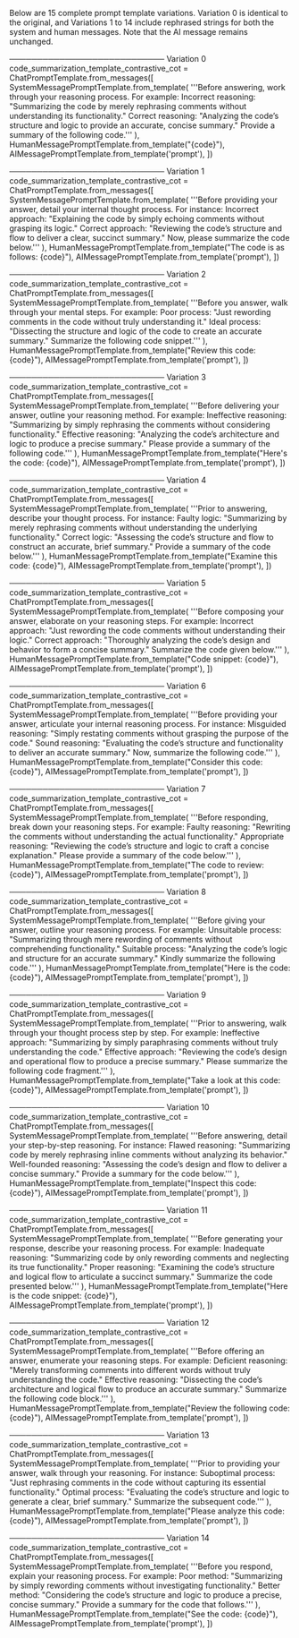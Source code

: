 Below are 15 complete prompt template variations. Variation 0 is identical to the original, and Variations 1 to 14 include rephrased strings for both the system and human messages. Note that the AI message remains unchanged.

──────────────────────────── Variation 0
code_summarization_template_contrastive_cot = ChatPromptTemplate.from_messages([
    SystemMessagePromptTemplate.from_template(
        '''Before answering, work through your reasoning process. For example:
Incorrect reasoning: "Summarizing the code by merely rephrasing comments without understanding its functionality."
Correct reasoning: "Analyzing the code’s structure and logic to provide an accurate, concise summary."
Provide a summary of the following code.'''
    ),
    HumanMessagePromptTemplate.from_template("{code}"),
    AIMessagePromptTemplate.from_template('prompt'),
])

──────────────────────────── Variation 1
code_summarization_template_contrastive_cot = ChatPromptTemplate.from_messages([
    SystemMessagePromptTemplate.from_template(
        '''Before providing your answer, detail your internal thought process. For instance:
Incorrect approach: "Explaining the code by simply echoing comments without grasping its logic."
Correct approach: "Reviewing the code’s structure and flow to deliver a clear, succinct summary."
Now, please summarize the code below.'''
    ),
    HumanMessagePromptTemplate.from_template("The code is as follows: {code}"),
    AIMessagePromptTemplate.from_template('prompt'),
])

──────────────────────────── Variation 2
code_summarization_template_contrastive_cot = ChatPromptTemplate.from_messages([
    SystemMessagePromptTemplate.from_template(
        '''Before you answer, walk through your mental steps. For example:
Poor process: "Just rewording comments in the code without truly understanding it."
Ideal process: "Dissecting the structure and logic of the code to create an accurate summary."
Summarize the following code snippet.'''
    ),
    HumanMessagePromptTemplate.from_template("Review this code: {code}"),
    AIMessagePromptTemplate.from_template('prompt'),
])

──────────────────────────── Variation 3
code_summarization_template_contrastive_cot = ChatPromptTemplate.from_messages([
    SystemMessagePromptTemplate.from_template(
        '''Before delivering your answer, outline your reasoning method. For example:
Ineffective reasoning: "Summarizing by simply rephrasing the comments without considering functionality."
Effective reasoning: "Analyzing the code’s architecture and logic to produce a precise summary."
Please provide a summary of the following code.'''
    ),
    HumanMessagePromptTemplate.from_template("Here's the code: {code}"),
    AIMessagePromptTemplate.from_template('prompt'),
])

──────────────────────────── Variation 4
code_summarization_template_contrastive_cot = ChatPromptTemplate.from_messages([
    SystemMessagePromptTemplate.from_template(
        '''Prior to answering, describe your thought process. For instance:
Faulty logic: "Summarizing by merely rephrasing comments without understanding the underlying functionality."
Correct logic: "Assessing the code’s structure and flow to construct an accurate, brief summary."
Provide a summary of the code below.'''
    ),
    HumanMessagePromptTemplate.from_template("Examine this code: {code}"),
    AIMessagePromptTemplate.from_template('prompt'),
])

──────────────────────────── Variation 5
code_summarization_template_contrastive_cot = ChatPromptTemplate.from_messages([
    SystemMessagePromptTemplate.from_template(
        '''Before composing your answer, elaborate on your reasoning steps. For example:
Incorrect approach: "Just rewording the code comments without understanding their logic."
Correct approach: "Thoroughly analyzing the code’s design and behavior to form a concise summary."
Summarize the code given below.'''
    ),
    HumanMessagePromptTemplate.from_template("Code snippet: {code}"),
    AIMessagePromptTemplate.from_template('prompt'),
])

──────────────────────────── Variation 6
code_summarization_template_contrastive_cot = ChatPromptTemplate.from_messages([
    SystemMessagePromptTemplate.from_template(
        '''Before providing your answer, articulate your internal reasoning process. For instance:
Misguided reasoning: "Simply restating comments without grasping the purpose of the code."
Sound reasoning: "Evaluating the code’s structure and functionality to deliver an accurate summary."
Now, summarize the following code.'''
    ),
    HumanMessagePromptTemplate.from_template("Consider this code: {code}"),
    AIMessagePromptTemplate.from_template('prompt'),
])

──────────────────────────── Variation 7
code_summarization_template_contrastive_cot = ChatPromptTemplate.from_messages([
    SystemMessagePromptTemplate.from_template(
        '''Before responding, break down your reasoning steps. For example:
Faulty reasoning: "Rewriting the comments without understanding the actual functionality."
Appropriate reasoning: "Reviewing the code’s structure and logic to craft a concise explanation."
Please provide a summary of the code below.'''
    ),
    HumanMessagePromptTemplate.from_template("The code to review: {code}"),
    AIMessagePromptTemplate.from_template('prompt'),
])

──────────────────────────── Variation 8
code_summarization_template_contrastive_cot = ChatPromptTemplate.from_messages([
    SystemMessagePromptTemplate.from_template(
        '''Before giving your answer, outline your reasoning process. For example:
Unsuitable process: "Summarizing through mere rewording of comments without comprehending functionality."
Suitable process: "Analyzing the code’s logic and structure for an accurate summary."
Kindly summarize the following code.'''
    ),
    HumanMessagePromptTemplate.from_template("Here is the code: {code}"),
    AIMessagePromptTemplate.from_template('prompt'),
])

──────────────────────────── Variation 9
code_summarization_template_contrastive_cot = ChatPromptTemplate.from_messages([
    SystemMessagePromptTemplate.from_template(
        '''Prior to answering, walk through your thought process step by step. For example:
Ineffective approach: "Summarizing by simply paraphrasing comments without truly understanding the code."
Effective approach: "Reviewing the code’s design and operational flow to produce a precise summary."
Please summarize the following code fragment.'''
    ),
    HumanMessagePromptTemplate.from_template("Take a look at this code: {code}"),
    AIMessagePromptTemplate.from_template('prompt'),
])

──────────────────────────── Variation 10
code_summarization_template_contrastive_cot = ChatPromptTemplate.from_messages([
    SystemMessagePromptTemplate.from_template(
        '''Before answering, detail your step-by-step reasoning. For instance:
Flawed reasoning: "Summarizing code by merely rephrasing inline comments without analyzing its behavior."
Well-founded reasoning: "Assessing the code’s design and flow to deliver a concise summary."
Provide a summary for the code below.'''
    ),
    HumanMessagePromptTemplate.from_template("Inspect this code: {code}"),
    AIMessagePromptTemplate.from_template('prompt'),
])

──────────────────────────── Variation 11
code_summarization_template_contrastive_cot = ChatPromptTemplate.from_messages([
    SystemMessagePromptTemplate.from_template(
        '''Before generating your response, describe your reasoning process. For example:
Inadequate reasoning: "Summarizing code by only rewording comments and neglecting its true functionality."
Proper reasoning: "Examining the code’s structure and logical flow to articulate a succinct summary."
Summarize the code presented below.'''
    ),
    HumanMessagePromptTemplate.from_template("Here is the code snippet: {code}"),
    AIMessagePromptTemplate.from_template('prompt'),
])

──────────────────────────── Variation 12
code_summarization_template_contrastive_cot = ChatPromptTemplate.from_messages([
    SystemMessagePromptTemplate.from_template(
        '''Before offering an answer, enumerate your reasoning steps. For example:
Deficient reasoning: "Merely transforming comments into different words without truly understanding the code."
Effective reasoning: "Dissecting the code’s architecture and logical flow to produce an accurate summary."
Summarize the following code block.'''
    ),
    HumanMessagePromptTemplate.from_template("Review the following code: {code}"),
    AIMessagePromptTemplate.from_template('prompt'),
])

──────────────────────────── Variation 13
code_summarization_template_contrastive_cot = ChatPromptTemplate.from_messages([
    SystemMessagePromptTemplate.from_template(
        '''Prior to providing your answer, walk through your reasoning. For instance:
Suboptimal process: "Just rephrasing comments in the code without capturing its essential functionality."
Optimal process: "Evaluating the code’s structure and logic to generate a clear, brief summary."
Summarize the subsequent code.'''
    ),
    HumanMessagePromptTemplate.from_template("Please analyze this code: {code}"),
    AIMessagePromptTemplate.from_template('prompt'),
])

──────────────────────────── Variation 14
code_summarization_template_contrastive_cot = ChatPromptTemplate.from_messages([
    SystemMessagePromptTemplate.from_template(
        '''Before you respond, explain your reasoning process. For example:
Poor method: "Summarizing by simply rewording comments without investigating functionality."
Better method: "Considering the code’s structure and logic to produce a precise, concise summary."
Provide a summary for the code that follows.'''
    ),
    HumanMessagePromptTemplate.from_template("See the code: {code}"),
    AIMessagePromptTemplate.from_template('prompt'),
])